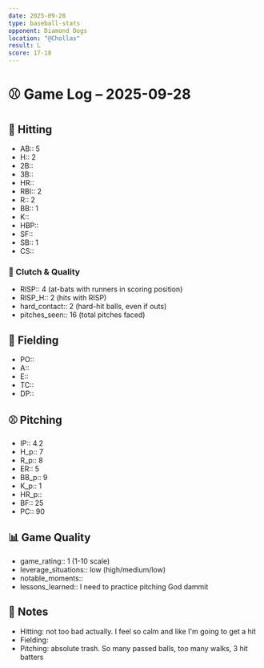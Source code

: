 ```yaml
---
date: 2025-09-28
type: baseball-stats
opponent: Diamond Dogs
location: "@Chollas"
result: L
score: 17-18
---
```


# ⚾️ Game Log – 2025-09-28

## 🥎 Hitting
- AB:: 5
- H:: 2
- 2B::
- 3B::
- HR::
- RBI:: 2
- R:: 2
- BB:: 1
- K::
- HBP::
- SF::
- SB:: 1
- CS::

### 🎯 Clutch & Quality
- RISP:: 4 (at-bats with runners in scoring position)
- RISP_H:: 2 (hits with RISP)
- hard_contact:: 2 (hard-hit balls, even if outs)
- pitches_seen:: 16 (total pitches faced) 

## 🧤 Fielding
- PO:: 
- A:: 
- E:: 
- TC:: 
- DP:: 

## ⚾️ Pitching
- IP:: 4.2
- H_p:: 7
- R_p:: 8
- ER:: 5
- BB_p:: 9
- K_p:: 1
- HR_p::
- BF:: 25
- PC:: 90

## 📊 Game Quality
- game_rating:: 1 (1-10 scale)
- leverage_situations:: low (high/medium/low)
- notable_moments::
- lessons_learned:: I need to practice pitching God dammit

## 📝 Notes
- Hitting: not too bad actually. I feel so calm and like I'm going to get a hit
- Fielding:
- Pitching: absolute trash. So many passed balls, too many walks, 3 hit batters